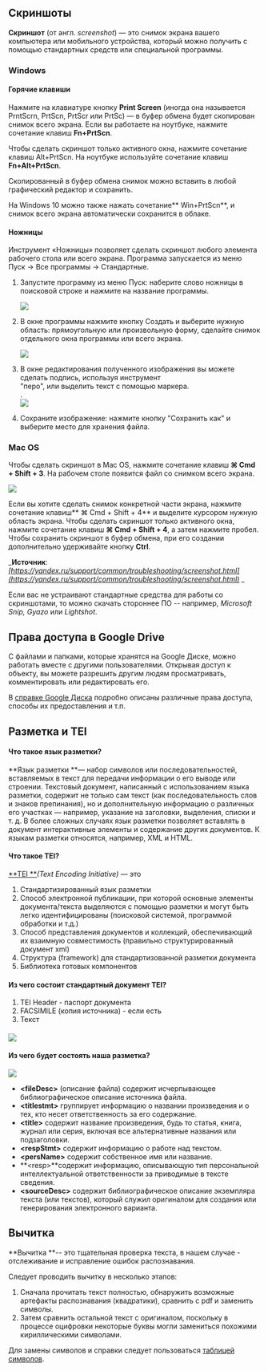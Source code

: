 ## Скриншоты

**Скриншот** \(от англ. _screenshot_\) — это снимок экрана вашего компьютера или мобильного устройства, который можно получить с помощью стандартных средств или специальной программы.

### Windows

#### Горячие клавиши

Нажмите на клавиатуре кнопку **Print Screen** \(иногда она называется PrntScrn, PrtScn, PrtScr или PrtSc\) — в буфер обмена будет скопирован снимок всего экрана. Если вы работаете на ноутбуке, нажмите сочетание клавиш **Fn+PrtScn**.

Чтобы сделать скриншот только активного окна, нажмите сочетание клавиш Alt+PrtScn. На ноутбуке используйте сочетание клавиш **Fn+Alt+PrtScn**.

Скопированный в буфер обмена снимок можно вставить в любой графический редактор и сохранить.

На Windows 10 можно также нажать сочетание** Win+PrtScn**, и снимок всего экрана автоматически сохранится в облаке.

#### Ножницы

Инструмент «Ножницы» позволяет сделать скриншот любого элемента рабочего стола или всего экрана. Программа запускается из меню Пуск  → Все программы → Стандартные.

1. Запустите программу из меню Пуск: наберите слово ножницы в поисковой строке и нажмите на название программы.

   ![](https://yastatic.net/doccenter/images/support.yandex.ru/ru/common/freeze/b3BO5eVp5hyqwUMJLptDOlGYZWc.png)

2. В окне программы нажмите кнопку Создать и выберите нужную область: прямоугольную или произвольную форму, сделайте снимок отдельного окна программы или всего экрана.

   ![](https://yastatic.net/doccenter/images/support.yandex.ru/ru/common/freeze/XyTLF8SOar8LWk70HZF1Mb30hPg.png)

3. В окне редактирования полученного изображения вы можете сделать подпись, используя инструмент  
   "перо", или выделить текст с помощью маркера.  
   .  
   ![](https://yastatic.net/doccenter/images/support.yandex.ru/ru/common/freeze/9yRWH8Bjtzupe8ZjKdNotNuXw4.png)

4. Сохраните изображение: нажмите кнопку "Сохранить как" и выберите место для хранения файла.

### Mac OS

Чтобы сделать скриншот в Maс OS, нажмите сочетание клавиш **⌘ Cmd + Shift + 3**. На рабочем столе появится файл со снимком всего экрана.

![](https://yastatic.net/doccenter/images/support.yandex.ru/ru/common/freeze/EQKWWHg6RumieogG-mDtWKbU3YU.png)

Если вы хотите сделать снимок конкретной части экрана, нажмите сочетание клавиш** ⌘ Cmd + Shift + 4** и выделите курсором нужную область экрана. Чтобы сделать скриншот только активного окна, нажмите сочетание клавиш **⌘ Cmd + Shift + 4**, а затем нажмите пробел. Чтобы сохранить скриншот в буфер обмена, при его создании дополнительно удерживайте кнопку **Ctrl**.

_**Источник**: _[https://yandex.ru/support/common/troubleshooting/screenshot.html](https://yandex.ru/support/common/troubleshooting/screenshot.html)_ _

Если вас не устраивают стандартные средства для работы со скриншотами, то можно скачать стороннее ПО -- например, _Microsoft Snip, Gyazo_ или _Lightshot_.

## Права доступа в Google Drive

С файлами и папками, которые хранятся на Google Диске, можно работать вместе с другими пользователями. Открывая доступ к объекту, вы можете разрешить другим людям просматривать, комментировать или редактировать его.

В [справке Google Диска](https://support.google.com/drive/answer/2494822?co=GENIE.Platform%3DDesktop&hl=ru) подробно описаны различные права доступа, способы их предоставления и т.п.

## Разметка и TEI

#### Что такое язык разметки?

**Язык разметки **— набор символов или последовательностей, вставляемых в текст для передачи информации о его выводе или строении. Текстовый документ, написанный с использованием языка разметки, содержит не только сам текст \(как последовательность слов и знаков препинания\), но и дополнительную информацию о различных его участках — например, указание на заголовки, выделения, списки и т. д. В более сложных случаях язык разметки позволяет вставлять в документ интерактивные элементы и содержание других документов. К языкам разметки относятся, например, XML и HTML.

#### Что такое TEI?

[**TEI **](http://www.tei-c.org/)_\(Text Encoding Initiative\)_ — это

1. Cтандартизированный язык разметки
2. Cпособ электронной публикации, при которой основные элементы документа/текста выделяются с помощью разметки и могут быть легко идентифицированы \(поисковой системой, программой обработки и т.д.\)
3. Cпособ представления документов и коллекций, обеспечивающий их взаимную совместимость \(правильно структурированный документ xml\)
4. Cтруктура \(framework\) для стандартизованной разметки документа
5. Библиотека готовых компонентов

#### Из чего состоит стандартный документ TEI?

1. TEI Header - паспорт документа
2. FACSIMILE \(копия источника\) - если есть
3. Текст

#### ![](https://lh3.googleusercontent.com/-ukDTb1kDHozRiVivvRC7Vt_wAY5Bt39A7OSB6AWqprjEtS7EBKD3AEQ08TsWLm3jQsgwRMuFw7rl1bWHw-VTJm9seKPoLZutYTupatP360fHAQYeyysIX4zsXEmM-_7lky--E5D) 

#### Из чего будет состоять наша разметка?

![](https://lh6.googleusercontent.com/tdGN_Z4_Le6T50KmRFe-DZ8MZzFWZ1Yl-nm0AkAKSu1Hh_-SOJTPojTiv_JXYC7KcN-T1czGVB2HPmQiT0k7apYj2PoJ48V5iCqQ7ADeejkrJ-fGpP2PiQ47SIzu4WNRG6XBvGGY)

* **&lt;fileDesc&gt;** \(описание файла\) содержит исчерпывающее библиографическое описание источника файла.
* **&lt;titlestmt&gt;** группирует информацию о названии произведения и о тех, кто несет ответственность за его содержание.
* **&lt;title&gt;** содержит название произведения, будь то статья, книга, журнал или серия, включая все альтернативные названия или подзаголовки.
* **&lt;respStmt&gt;** содержит информацию о работе над текстом.
* **&lt;persName&gt;** содержит собственное имя или название.
* **&lt;resp&gt;**содержит информацию, описывающую тип персональной интеллектуальной ответственности за приводимые в тексте сведения.
* **&lt;sourceDesc&gt;** содержит библиографическое описание экземпляра текста \(или текстов\), который служил оригиналом для создания или генерирования электронного варианта.

## Вычитка

**Вычитка **-- это тщательная проверка текста, в нашем случае - отслеживание и исправление ошибок распознавания.

Следует проводить вычитку в несколько этапов:

1. Сначала прочитать текст полностью, обнаружить возможные артефакты распознавания \(квадратики\), сравнить с pdf и заменить символы. 
2. Затем сравнить остальной текст с оригиналом, поскольку в процессе оцифровки некоторые буквы могли замениться похожими кириллическими символами. 

Для замены символов и справки следует пользоваться [таблицей символов](https://unicode-table.com/ru/blocks/cyrillic/).

